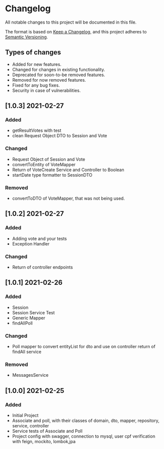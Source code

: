 # Changelog

All notable changes to this project will be documented in this file.

The format is based on [Keep a Changelog](https://keepachangelog.com/en/1.0.0/),
and this project adheres to [Semantic Versioning](https://semver.org/spec/v2.0.0.html).


## Types of changes

- Added for new features.
- Changed for changes in existing functionality.
- Deprecated for soon-to-be removed features.
- Removed for now removed features.
- Fixed for any bug fixes.
- Security in case of vulnerabilities.

## [1.0.3] 2021-02-27

### Added
- getResultVotes with test
- clean Request Object DTO to Session and Vote

### Changed
- Request Object of Session and Vote
- convertToEntity of VoteMapper
- Return of VoteCreate Service and Controller to Boolean
- startDate type formatter to SessionDTO

### Removed
- convertToDTO of VoteMapper, that was not being used.

## [1.0.2] 2021-02-27

### Added
- Adding vote and your tests
- Exception Handler

### Changed  
- Return of controller endpoints

## [1.0.1] 2021-02-26

### Added
- Session
- Session Service Test
- Generic Mapper
- findAllPoll

### Changed
- Poll mapper to convert entityList for dto and use on controller return of findAll service

### Removed
- MessagesService

## [1.0.0] 2021-02-25

### Added
- Initial Project
- Associate and poll, 
  with their classes of domain, dto, mapper, repository, service, controller 
- Service tests of Associate and Poll
- Project config with swagger, connection to mysql, user cpf verification with feign, mockito, lombok,jpa